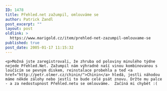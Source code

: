 ```yaml
---
ID: 1478
title: Přehled.net zažumpil, omlouváme se
author: Patrick Zandl
post_excerpt: ""
layout: post
oldlink: >
  https://www.marigold.cz/item/prehled-net-zazumpil-omlouvame-se
published: true
post_date: 2005-01-17 11:15:32
---
```

	<p>Možná jste zaregistrovali, že zhruba od poloviny minulého týdne nejede Přehled.Net. Zažumpil nám výhradně naší vinou kombinovanou s loučícím se pevným diskem, reinstalace probehla a teď <a href="http://petr.olmer.cz/chinin/">Chinin</a> hledá, jestli náhodou máme někde zálohy nebo jestli to bude celé psát znovu. Držte mu palce - a za nedostupnost Přehled.netu se omlouváme.  Začíná mi chybět :(
</p>